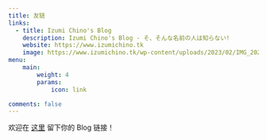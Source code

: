 ```yaml
---
title: 友链
links:
  - title: Izumi Chino's Blog
    description: Izumi Chino's Blog - そ、そんな名前の人は知らない!
    website: https://www.izumichino.tk
    image: https://www.izumichino.tk/wp-content/uploads/2023/02/IMG_20230208_012057_384.png
menu:
    main: 
        weight: 4
        params:
            icon: link

comments: false
---
```


欢迎在 [这里](https://github.com/akiko-blog/whiteboard/discussions/2) 留下你的 Blog 链接！